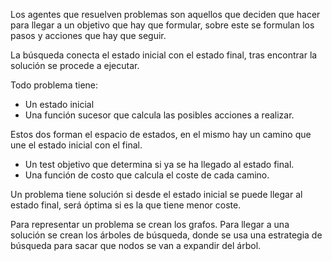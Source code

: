 Los agentes que resuelven problemas son aquellos que deciden que hacer para llegar a un objetivo que hay que formular, sobre este se formulan los pasos y acciones que hay que seguir. 

La búsqueda conecta el estado inicial con el estado final, tras encontrar la solución se procede a ejecutar.

Todo problema tiene:
+ Un estado inicial
+ Una función sucesor que calcula las posibles acciones a realizar. 

Estos dos forman el espacio de estados, en el mismo hay un camino que une el estado inicial con el final.

+ Un test objetivo que determina si ya se ha llegado al estado final.
+ Una función de costo que calcula el coste de cada camino.

Un problema tiene solución si desde el estado inicial se puede llegar al estado final, será óptima si es la que tiene menor coste.

Para representar un problema se crean los grafos.
Para llegar a una solución se crean los árboles de búsqueda, donde se usa una estrategia de búsqueda para sacar que nodos se van a expandir del árbol.


